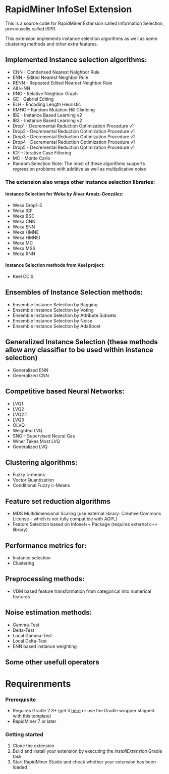 RapidMiner InfoSel Extension 
=============================

This is a source code for RapidMiner Extansion called Information Selection, previouselly called ISPR.

This extension implements instance selection algorithms as well as some clustering methods and other extra features.
## Implemented Instance selection algorithms:
   - CNN - Condensed Nearest Neighbor Rule
   - ENN - Edited Nearest Neighbor Rule
   - RENN - Repeated Edited Nearest Neighbor Rule
   - All k-NN
   - RNG - Relative Neighbor Graph
   - GE - Gabriel Editing
   - ELH - Encoding Length Heuristic
   - RMHC – Random Mutation Hill Climbing
   - IB2 - Instance Based Learning v2
   - IB3 - Instance Based Learning v2
   - Drop1 - Decremental Reduction Optimization Procedure v1
   - Drop2 - Decremental Reduction Optimization Procedure v1
   - Drop3 - Decremental Reduction Optimization Procedure v1
   - Drop4 - Decremental Reduction Optimization Procedure v1
   - Drop5 - Decremental Reduction Optimization Procedure v1
   - ICF - Iterative Case Filtering
   - MC - Monte Carlo
   - Random Selection
 Note: The most of these algorithms supports regression problems with additive as well as multiplicative noise
 
### The extension also wraps other instance selection libraries:
#### Instance Selection for Weka by Álvar Arnaiz-González:
   - Weka Drop1-5
   - Weka ICF
   - Weka BSE
   - Weka CNN
   - Weka ENN
   - Weka HMNE
   - Weka HMNEI
   - Weka MC
   - Weka MSS
   - Weka RNN    
#### Instance Selection methods from Keel project:
   - Keel CCIS
    
## Ensembles of  Instance Selection methods:
   - Ensemble Instance Selection by Bagging
   - Ensemble Instance Selection by Voting
   - Ensemble Instance Selection by Attribute Subsets
   - Ensemble Instance Selection by Noise
   - Ensemble Instance Selection by AdaBoost
    
## Generalized Instance Selection (these methods allow any classifier to be used within instance selection)
   - Generalized ENN
   - Generalized CNN
    
## Competitive based Neural Networks:
   - LVQ1
   - LVQ2
   - LVQ2.1
   - LVQ3
   - OLVQ
   - Weighted LVQ
   - SNG – Supervised Neural Gas
   - Winer Takes Most LVQ
   - Generalized LVQ
    
## Clustering algorithms:
   - Fuzzy c-means
   - Vector Quantization
   - Conditional Fuzzy c-Means
    
## Feature set reduction algorithms
   - MDS Multidimensional Scaling  (use external library: Creative Commons License - which is not fully compatible with AGPL)
   - Feature Selection based on Infosel++ Package (requires external c++ library)
    
## Performance metrics for:
   - Instance selection
   - Clustering
    
## Preprocessing methods:
   - VDM based feature transformation from categorical into numerical features
    
## Noise estimation methods:
   - Gamma-Test
   - Delta-Test
   - Local Gamma-Test
   - Local Delta-Test
   - ENN based instance weighting
    
 ## Some other usefull operators
    


# Requirenments

### Prerequisite
* Requires Gradle 2.3+ (get it [here](http://gradle.org/installation) or use the Gradle wrapper shipped with this template)
* RapidMiner 7 or later

### Getting started
1. Clone the extension 
2. Build and install your extension by executing the _installExtension_ Gradle task 
3. Start RapidMiner Studio and check whether your extension has been loaded
